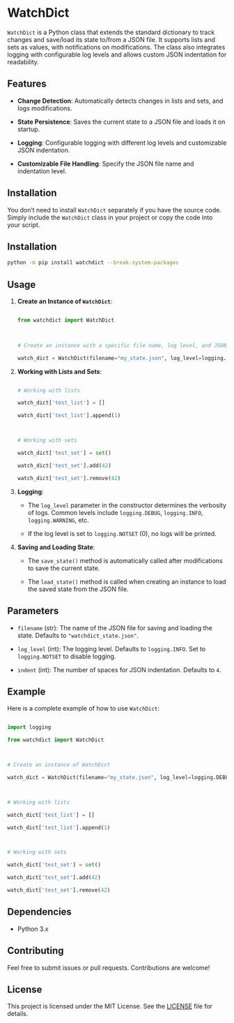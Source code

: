  # WatchDict

 

 `WatchDict` is a Python class that extends the standard dictionary to track changes and save/load its state to/from a JSON file. It supports lists and sets as values, with notifications on modifications. The class also integrates logging with configurable log levels and allows custom JSON indentation for readability.

 

 ## Features

 

 - **Change Detection**: Automatically detects changes in lists and sets, and logs modifications.

 - **State Persistence**: Saves the current state to a JSON file and loads it on startup.

 - **Logging**: Configurable logging with different log levels and customizable JSON indentation.

 - **Customizable File Handling**: Specify the JSON file name and indentation level.

 

 ## Installation

 

 You don’t need to install `WatchDict` separately if you have the source code. Simply include the `WatchDict` class in your project or copy the code into your script.

## Installation
```zsh
python -m pip install watchdict --break-system-packages
```
 

 ## Usage

 

 1. **Create an Instance of `WatchDict`**:

 

    ```python

    from watchdict import WatchDict

 

    # Create an instance with a specific file name, log level, and JSON indentation

    watch_dict = WatchDict(filename="my_state.json", log_level=logging.DEBUG, indent=2)

    ```

 

 2. **Working with Lists and Sets**:

 

    ```python

    # Working with lists

    watch_dict['test_list'] = []

    watch_dict['test_list'].append(1)

    

    # Working with sets

    watch_dict['test_set'] = set()

    watch_dict['test_set'].add(42)

    watch_dict['test_set'].remove(42)

    ```

 

 3. **Logging**:

 

    - The `log_level` parameter in the constructor determines the verbosity of logs. Common levels include `logging.DEBUG`, `logging.INFO`, `logging.WARNING`, etc.

    - If the log level is set to `logging.NOTSET` (0), no logs will be printed.

 

 4. **Saving and Loading State**:

 

    - The `save_state()` method is automatically called after modifications to save the current state.

    - The `load_state()` method is called when creating an instance to load the saved state from the JSON file.

 

 ## Parameters

 

 - `filename` (str): The name of the JSON file for saving and loading the state. Defaults to `"watchdict_state.json"`.

 - `log_level` (int): The logging level. Defaults to `logging.INFO`. Set to `logging.NOTSET` to disable logging.

 - `indent` (int): The number of spaces for JSON indentation. Defaults to `4`.

 

 ## Example

 

 Here is a complete example of how to use `WatchDict`:

 

 ```python

 import logging

 from watchdict import WatchDict

 

 # Create an instance of WatchDict

 watch_dict = WatchDict(filename="my_state.json", log_level=logging.DEBUG, indent=2)

 

 # Working with lists

 watch_dict['test_list'] = []

 watch_dict['test_list'].append(1)

 

 # Working with sets

 watch_dict['test_set'] = set()

 watch_dict['test_set'].add(42)

 watch_dict['test_set'].remove(42)

 ```

 

 ## Dependencies

 

 - Python 3.x

 

 ## Contributing

 

 Feel free to submit issues or pull requests. Contributions are welcome!

 

 ## License

 

 This project is licensed under the MIT License. See the [LICENSE](LICENSE) file for details.

